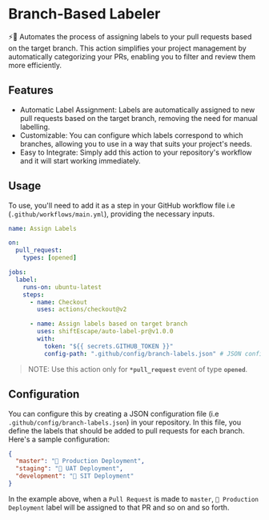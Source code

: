 # Branch-Based Labeler

⚡️🔖 Automates the process of assigning labels to your pull requests based on the target branch. This action simplifies your project management by automatically categorizing your PRs, enabling you to filter and review them more efficiently.

## Features

- Automatic Label Assignment: Labels are automatically assigned to new pull requests based on the target branch, removing the need for manual labelling.
- Customizable: You can configure which labels correspond to which branches, allowing you to use in a way that suits your project's needs.
- Easy to Integrate: Simply add this action to your repository's workflow and it will start working immediately.

## Usage

To use, you'll need to add it as a step in your GitHub workflow file i.e (`.github/workflows/main.yml`), providing the necessary inputs.

```yaml
name: Assign Labels

on:
  pull_request:
    types: [opened]

jobs:
  label:
    runs-on: ubuntu-latest
    steps:
      - name: Checkout
        uses: actions/checkout@v2

      - name: Assign labels based on target branch
        uses: shiftEscape/auto-label-pr@v1.0.0
        with:
          token: "${{ secrets.GITHUB_TOKEN }}"
          config-path: ".github/config/branch-labels.json" # JSON config file
```

> NOTE: Use this action only for **`*pull_request`** event of type **`opened`**.

## Configuration

You can configure this by creating a JSON configuration file (i.e `.github/config/branch-labels.json`) in your repository. In this file, you define the labels that should be added to pull requests for each branch. Here's a sample configuration:

```json
{
  "master": "🚀 Production Deployment",
  "staging": "🚀 UAT Deployment",
  "development": "🚀 SIT Deployment"
}
```

In the example above, when a `Pull Request` is made to `master`, `🚀 Production Deployment` label will be assigned to that PR and so on and so forth.
